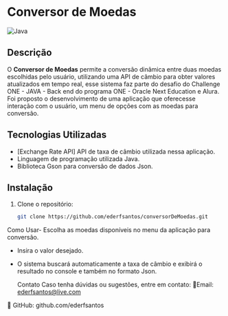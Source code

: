 # Conversor de Moedas

<img aLign="center" alt="Java" src="https://img.shields.io/badge/Java-ED8B00?style=for-the-badge&logo=java&logoColor=white">

## Descrição
O **Conversor de Moedas** permite a conversão dinâmica entre duas moedas escolhidas pelo usuário, utilizando uma API de câmbio para obter valores atualizados em tempo real, esse sistema faz parte do desafio do Challenge ONE - JAVA - Back end do programa ONE - Oracle Next Education e Alura.
Foi proposto o desenvolvimento de uma aplicação que oferecesse interação com o usuário, um menu de opções com as moedas para conversão.

## Tecnologias Utilizadas
- [Exchange Rate API]  API de taxa de câmbio utilizada nessa aplicação.
- Linguagem de programação utilizada Java.
- Biblioteca Gson para conversão de dados Json.

## Instalação
1. Clone o repositório:
   ```sh
   git clone https://github.com/ederfsantos/conversorDeMoedas.git
Como Usar- Escolha as moedas disponíveis no menu da aplicação para conversão.
- Insira o valor desejado.
- O sistema buscará automaticamente a taxa de câmbio e exibirá o resultado no console e também no formato Json.

  Contato
  Caso tenha dúvidas ou sugestões, entre em contato: 📧Email: ederfsantos@live.com
  
🔗 GitHub: github.com/ederfsantos
  
  

   
   
